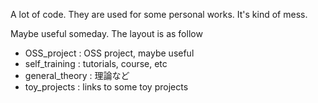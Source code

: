 A lot of code. They are used for some personal works. 
It's kind of mess.

Maybe useful someday. The layout is as follow

* OSS_project : OSS project, maybe useful
* self_training : tutorials, course, etc
* general_theory : 理論など
* toy_projects : links to some toy projects